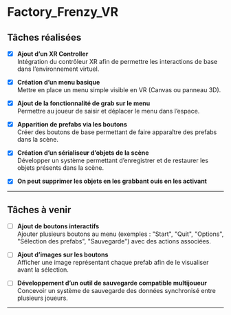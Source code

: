 # Factory_Frenzy_VR

## Tâches réalisées

- [x] **Ajout d’un XR Controller**  
  Intégration du contrôleur XR afin de permettre les interactions de base dans l’environnement virtuel.

- [x] **Création d’un menu basique**  
  Mettre en place un menu simple visible en VR (Canvas ou panneau 3D).

- [x] **Ajout de la fonctionnalité de grab sur le menu**  
  Permettre au joueur de saisir et déplacer le menu dans l’espace.

- [x] **Apparition de prefabs via les boutons**  
  Créer des boutons de base permettant de faire apparaître des prefabs dans la scène.
- [x] **Création d’un sérialiseur d’objets de la scène**  
  Développer un système permettant d’enregistrer et de restaurer les objets présents dans la scène.

- [x] **On peut supprimer les objets en les grabbant ouis en les activant**


---

## Tâches à venir

- [ ] **Ajout de boutons interactifs**  
  Ajouter plusieurs boutons au menu (exemples : "Start", "Quit", "Options", "Sélection des prefabs", "Sauvegarde") avec des actions associées.

- [ ] **Ajout d’images sur les boutons**  
  Afficher une image représentant chaque prefab afin de le visualiser avant la sélection.


- [ ] **Développement d’un outil de sauvegarde compatible multijoueur**  
  Concevoir un système de sauvegarde des données synchronisé entre plusieurs joueurs.

---
